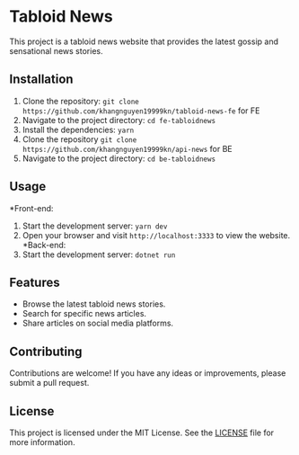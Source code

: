 # Tabloid News

This project is a tabloid news website that provides the latest gossip and sensational news stories.

## Installation

1. Clone the repository: `git clone https://github.com/khangnguyen19999kn/tabloid-news-fe` for FE
2. Navigate to the project directory: `cd fe-tabloidnews`
3. Install the dependencies: `yarn`
4. Clone the repository `git clone https://github.com/khangnguyen19999kn/api-news` for BE
5. Navigate to the project directory: `cd be-tabloidnews`

## Usage

\*Front-end:

1. Start the development server: `yarn dev`
2. Open your browser and visit `http://localhost:3333` to view the website.
   \*Back-end:
3. Start the development server: `dotnet run`

## Features

- Browse the latest tabloid news stories.
- Search for specific news articles.
- Share articles on social media platforms.

## Contributing

Contributions are welcome! If you have any ideas or improvements, please submit a pull request.

## License

This project is licensed under the MIT License. See the [LICENSE](LICENSE) file for more information.
